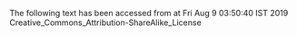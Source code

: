 The following text has been accessed from at Fri Aug 9 03:50:40 IST 2019
Creative_Commons_Attribution-ShareAlike_License

